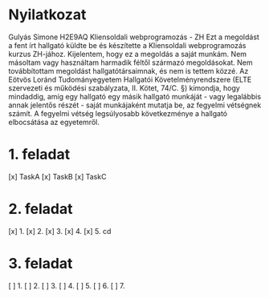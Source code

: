 # Nyilatkozat

Gulyás Simone
H2E9AQ
Kliensoldali webprogramozás - ZH
Ezt a megoldást a fent írt hallgató küldte be és készítette
a Kliensoldali webprogramozás kurzus ZH-jához.
Kijelentem, hogy ez a megoldás a saját munkám. Nem másoltam vagy
használtam harmadik féltől származó megoldásokat. Nem továbbítottam
megoldást hallgatótársaimnak, és nem is tettem közzé. Az Eötvös Loránd
Tudományegyetem Hallgatói Követelményrendszere (ELTE szervezeti és
működési szabályzata, II. Kötet, 74/C. §) kimondja, hogy mindaddig,
amíg egy hallgató egy másik hallgató munkáját - vagy legalábbis annak
jelentős részét - saját munkájaként mutatja be, az fegyelmi vétségnek számít.
A fegyelmi vétség legsúlyosabb következménye a hallgató elbocsátása az egyetemről.

# 1. feladat

[x] TaskA
[x] TaskB
[x] TaskC

# 2. feladat

[x] 1.
[x] 2.
[x] 3.
[x] 4.
[x] 5.
cd 
# 3. feladat

[ ] 1.
[ ] 2.
[ ] 3.
[ ] 4.
[ ] 5.
[ ] 6.
[ ] 7.
